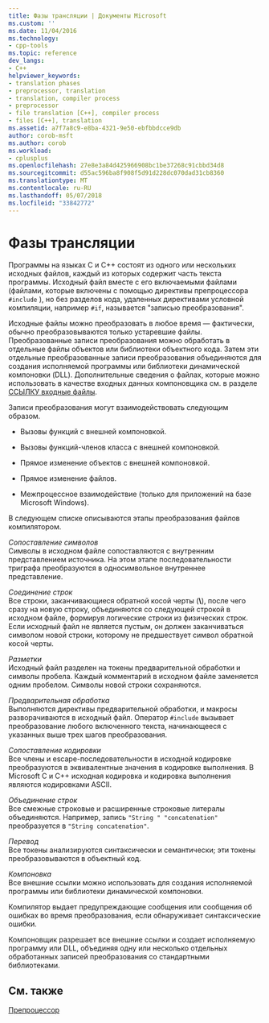 ```yaml
---
title: Фазы трансляции | Документы Microsoft
ms.custom: ''
ms.date: 11/04/2016
ms.technology:
- cpp-tools
ms.topic: reference
dev_langs:
- C++
helpviewer_keywords:
- translation phases
- preprocessor, translation
- translation, compiler process
- preprocessor
- file translation [C++], compiler process
- files [C++], translation
ms.assetid: a7f7a8c9-e8ba-4321-9e50-ebfbbdcce9db
author: corob-msft
ms.author: corob
ms.workload:
- cplusplus
ms.openlocfilehash: 27e8e3a84d425966908bc1be37268c91cbbd34d8
ms.sourcegitcommit: d55ac596ba8f908f5d91d228dc070dad31cb8360
ms.translationtype: MT
ms.contentlocale: ru-RU
ms.lasthandoff: 05/07/2018
ms.locfileid: "33842772"
---
```

# <a name="phases-of-translation"></a>Фазы трансляции
Программы на языках C и C++ состоят из одного или нескольких исходных файлов, каждый из которых содержит часть текста программы. Исходный файл вместе с его включаемыми файлами (файлами, которые включены с помощью директивы препроцессора `#include` ), но без разделов кода, удаленных директивами условной компиляции, например `#if`, называется "записью преобразования".  
  
 Исходные файлы можно преобразовать в любое время — фактически, обычно преобразовываются только устаревшие файлы. Преобразованные записи преобразования можно обработать в отдельные файлы объектов или библиотеки объектного кода. Затем эти отдельные преобразованные записи преобразования объединяются для создания исполняемой программы или библиотеки динамической компоновки (DLL).  Дополнительные сведения о файлах, которые можно использовать в качестве входных данных компоновщика см. в разделе [ССЫЛКУ входные файлы](../build/reference/link-input-files.md).  
  
 Записи преобразования могут взаимодействовать следующим образом.  
  
-   Вызовы функций с внешней компоновкой.  
  
-   Вызовы функций-членов класса с внешней компоновкой.  
  
-   Прямое изменение объектов с внешней компоновкой.  
  
-   Прямое изменение файлов.  
  
-   Межпроцессное взаимодействие (только для приложений на базе Microsoft Windows).  
  
 В следующем списке описываются этапы преобразования файлов компилятором.  
  
 *Сопоставление символов*  
 Символы в исходном файле сопоставляются с внутренним представлением источника. На этом этапе последовательности триграфа преобразуются в односимвольное внутреннее представление.  
  
 *Соединение строк*  
 Все строки, заканчивающиеся обратной косой черты (**\\**), после чего сразу на новую строку, объединяются со следующей строкой в исходном файле, формируя логические строки из физических строк. Если исходный файл не является пустым, он должен заканчиваться символом новой строки, которому не предшествует символ обратной косой черты.  
  
 *Разметки*  
 Исходный файл разделен на токены предварительной обработки и символы пробела. Каждый комментарий в исходном файле заменяется одним пробелом. Символы новой строки сохраняются.  
  
 *Предварительная обработка*  
 Выполняются директивы предварительной обработки, и макросы разворачиваются в исходный файл. Оператор `#include` вызывает преобразование любого включенного текста, начинающееся с указанных выше трех шагов преобразования.  
  
 *Сопоставление кодировки*  
 Все члены и escape-последовательности в исходной кодировке преобразуются в эквивалентные значения в кодировке выполнения. В Microsoft C и C++ исходная кодировка и кодировка выполнения являются кодировками ASCII.  
  
 *Объединение строк*  
 Все смежные строковые и расширенные строковые литералы объединяются. Например, запись `"String " "concatenation"` преобразуется в `"String concatenation"`.  
  
 *Перевод*  
 Все токены анализируются синтаксически и семантически; эти токены преобразовываются в объектный код.  
  
 *Компоновка*  
 Все внешние ссылки можно использовать для создания исполняемой программы или библиотеки динамической компоновки.  
  
 Компилятор выдает предупреждающие сообщения или сообщения об ошибках во время преобразования, если обнаруживает синтаксические ошибки.  
  
 Компоновщик разрешает все внешние ссылки и создает исполняемую программу или DLL, объединяя одну или несколько отдельных обработанных записей преобразования со стандартными библиотеками.  
  
## <a name="see-also"></a>См. также  
 [Препроцессор](../preprocessor/preprocessor.md)